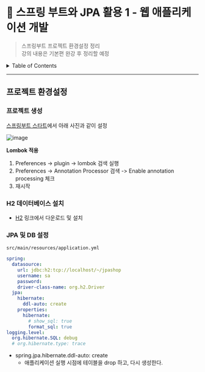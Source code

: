 <h1>🌱 스프링 부트와 JPA 활용 1 - 웹 애플리케이션 개발</h1> 

> 스프링부트 프로젝트 환경설정 정리   
> 강의 내용은 기본편 완강 후 정리할 예정  

<details>
<summary>Table of Contents</summary>

- [프로젝트 환경설정](#프로젝트-환경설정)
  - [프로젝트 생성](#프로젝트-생성)
  - [H2 데이터베이스 설치](#h2-데이터베이스-설치)
  - [JPA 및 DB 설정](#jpa-및-db-설정)
</details>

___

## 프로젝트 환경설정

### 프로젝트 생성
[스프링부트 스타트](https://start.spring.io/)에서 아래 사진과 같이 설정

![image](https://user-images.githubusercontent.com/45463495/160622343-b3afb8c7-d5db-4f34-a242-ed36c8a754e8.png "스프링부트 프로젝트 설정")

**Lombok 적용**
1. Preferences -> plugin -> lombok 검색 실행
2. Preferences -> Annotation Processor 검색 -> Enable annotation processing 체크
3. 재시작

### H2 데이터베이스 설치
- [H2](https://h2database.com/h2-2019-10-14.zip) 링크에서 다운로드 및 설치

### JPA 및 DB 설정
`src/main/resources/application.yml`
```yml
spring:
  datasource:
    url: jdbc:h2:tcp://localhost/~/jpashop
    username: sa
    password:
    driver-class-name: org.h2.Driver
  jpa:
    hibernate:
      ddl-auto: create
    properties:
      hibernate:
        # show_sql: true
        format_sql: true
logging.level:
  org.hibernate.SQL: debug
  # org.hibernate.type: trace
```
- spring.jpa.hibernate.ddl-auto: create
  - 애플리케이션 실행 시점에 테이블을 drop 하고, 다시 생성한다.